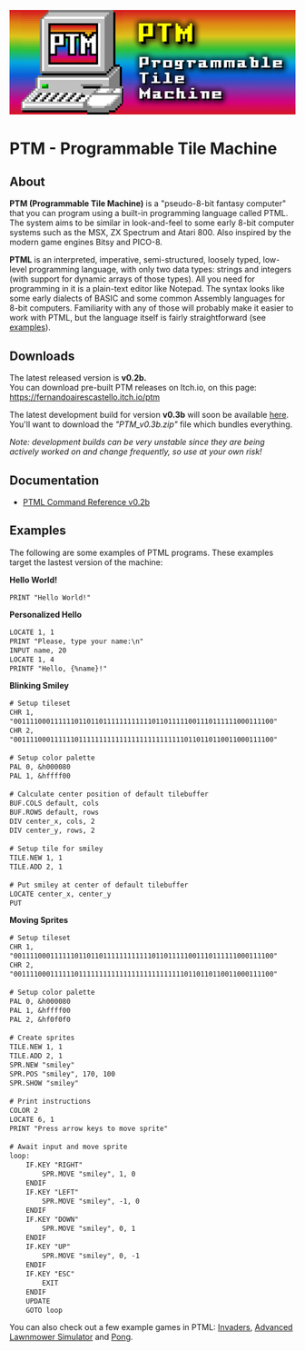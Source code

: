 ![PTM Logo](https://github.com/FernandoAiresCastello/PTM/blob/master/Images/logo.fw.png?raw=true)

# PTM - Programmable Tile Machine

## About
	
__PTM (Programmable Tile Machine)__ is a "pseudo-8-bit fantasy computer" that you can program using a built-in programming language called PTML. The system aims to be similar in look-and-feel to some early 8-bit computer systems such as the MSX, ZX Spectrum and Atari 800. Also inspired by the modern game engines Bitsy and PICO-8.

__PTML__ is an interpreted, imperative, semi-structured, loosely typed, low-level programming language, with only two data types: strings and integers (with support for dynamic arrays of those types). All you need for programming in it is a plain-text editor like Notepad. The syntax looks like some early dialects of BASIC and some common Assembly languages for 8-bit computers. Familiarity with any of those will probably make it easier to work with PTML, but the language itself is fairly straightforward (see [examples](https://github.com/FernandoAiresCastello/PTM#examples)).

## Downloads

The latest released version is __v0.2b.__  
You can download pre-built PTM releases on Itch.io, on this page: https://fernandoairescastello.itch.io/ptm

The latest development build for version __v0.3b__ will soon be available [here](https://github.com/FernandoAiresCastello/PTM/tree/master/v0.3b/Build).  
You'll want to download the *"PTM_v0.3b.zip"* file which bundles everything.  

*Note: development builds can be *very* unstable since they are being actively worked on and change frequently, so use at your own risk!*

## Documentation

- [PTML Command Reference v0.2b](https://docs.google.com/spreadsheets/d/1uPhPh0LLgRmL87Uo9hDXGUhOOFIESIYAcZ_nJOlN2VI/edit?usp=sharing)

## Examples

The following are some examples of PTML programs. These examples target the lastest version of the machine:

**Hello World!**
```
PRINT "Hello World!"
```
**Personalized Hello**
```
LOCATE 1, 1
PRINT "Please, type your name:\n"
INPUT name, 20
LOCATE 1, 4
PRINTF "Hello, {%name}!"
```
**Blinking Smiley**
```
# Setup tileset
CHR 1, "0011110001111110110110111111111111011011111001110111111000111100"
CHR 2, "0011110001111110111111111111111111111111110110110110011000111100"

# Setup color palette
PAL 0, &h000080
PAL 1, &hffff00

# Calculate center position of default tilebuffer
BUF.COLS default, cols
BUF.ROWS default, rows
DIV center_x, cols, 2
DIV center_y, rows, 2

# Setup tile for smiley
TILE.NEW 1, 1
TILE.ADD 2, 1

# Put smiley at center of default tilebuffer
LOCATE center_x, center_y
PUT
```
**Moving Sprites**
```
# Setup tileset
CHR 1, "0011110001111110110110111111111111011011111001110111111000111100"
CHR 2, "0011110001111110111111111111111111111111110110110110011000111100"

# Setup color palette
PAL 0, &h000080
PAL 1, &hffff00
PAL 2, &hf0f0f0

# Create sprites
TILE.NEW 1, 1
TILE.ADD 2, 1
SPR.NEW "smiley"
SPR.POS "smiley", 170, 100
SPR.SHOW "smiley"

# Print instructions
COLOR 2
LOCATE 6, 1
PRINT "Press arrow keys to move sprite"

# Await input and move sprite
loop:
	IF.KEY "RIGHT"
		SPR.MOVE "smiley", 1, 0
	ENDIF
	IF.KEY "LEFT"
		SPR.MOVE "smiley", -1, 0
	ENDIF
	IF.KEY "DOWN"
		SPR.MOVE "smiley", 0, 1
	ENDIF
	IF.KEY "UP"
		SPR.MOVE "smiley", 0, -1
	ENDIF
	IF.KEY "ESC"
		EXIT
	ENDIF
	UPDATE
	GOTO loop
```
You can also check out a few example games in PTML: [Invaders](https://github.com/FernandoAiresCastello/PTM/blob/master/v0.2b/Build/games/invaders.ptm), [Advanced Lawnmower Simulator](https://github.com/FernandoAiresCastello/PTM/blob/master/v0.2b/Build/games/advanced_lawnmower_sim.ptm) and [Pong](https://github.com/FernandoAiresCastello/PTM/blob/master/v0.2b/Build/games/pong.ptm).

